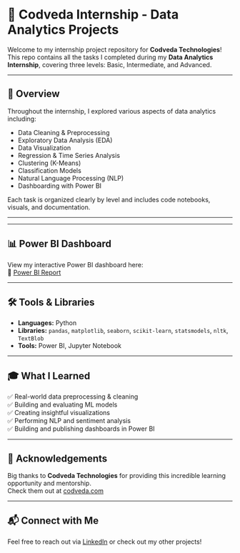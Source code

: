 # 🧠 Codveda Internship - Data Analytics Projects

Welcome to my internship project repository for **Codveda Technologies**!  
This repo contains all the tasks I completed during my **Data Analytics Internship**, covering three levels: Basic, Intermediate, and Advanced.

---

## 🚀 Overview

Throughout the internship, I explored various aspects of data analytics including:

- Data Cleaning & Preprocessing
- Exploratory Data Analysis (EDA)
- Data Visualization
- Regression & Time Series Analysis
- Clustering (K-Means)
- Classification Models
- Natural Language Processing (NLP)
- Dashboarding with Power BI

Each task is organized clearly by level and includes code notebooks, visuals, and documentation.

---


---

## 📊 Power BI Dashboard

View my interactive Power BI dashboard here:  
🔗 [Power BI Report]([https://app.powerbi.com/groups/me/reports/41c7e6b7-94cb-4db8-81ba-d5a0a2bb6b64?ctid=ec74235e-47f6-4a95-b26e-3a8cba0a97b9&pbi_source=linkShare](https://app.powerbi.com/groups/me/reports/41c7e6b7-94cb-4db8-81ba-d5a0a2bb6b64?ctid=ec74235e-47f6-4a95-b26e-3a8cba0a97b9&pbi_source=linkShare))

---

## 🛠️ Tools & Libraries

- **Languages:** Python  
- **Libraries:** `pandas`, `matplotlib`, `seaborn`, `scikit-learn`, `statsmodels`, `nltk`, `TextBlob`  
- **Tools:** Power BI, Jupyter Notebook

---

## 🎓 What I Learned

✅ Real-world data preprocessing & cleaning  
✅ Building and evaluating ML models  
✅ Creating insightful visualizations  
✅ Performing NLP and sentiment analysis  
✅ Building and publishing dashboards in Power BI

---

## 🙏 Acknowledgements

Big thanks to **Codveda Technologies** for providing this incredible learning opportunity and mentorship.  
Check them out at [codveda.com](http://www.codveda.com)

---

## 📬 Connect with Me

Feel free to reach out via [LinkedIn]([https://www.linkedin.com/in/your-linkedin-profile](https://www.linkedin.com/in/ardi-gunawan-pratama?utm_source=share&utm_campaign=share_via&utm_content=profile&utm_medium=android_app)) or check out my other projects!


